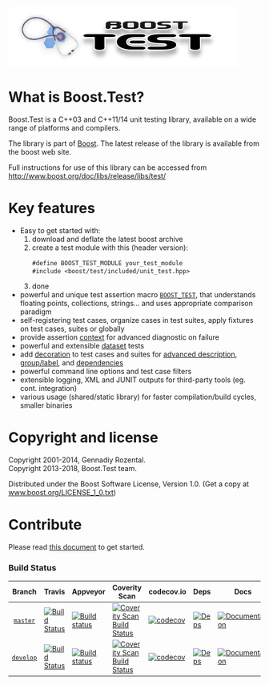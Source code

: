 ![boosttest logo](doc/html/images/boost.test.logo.png)

# What is Boost.Test?
Boost.Test is a C++03 and C++11/14 unit testing library, available on a wide range of platforms and compilers.

The library is part of [Boost](www.boost.org). The latest release
of the library is available from the boost web site.

Full instructions for use of this library can be accessed from
http://www.boost.org/doc/libs/release/libs/test/

# Key features

* Easy to get started with:     
    1. download and deflate the latest boost archive
    1. create a test module with this (header version):
        ```
        #define BOOST_TEST_MODULE your_test_module
        #include <boost/test/included/unit_test.hpp>
        ```
    1. done
* powerful and unique test assertion macro [`BOOST_TEST`](http://www.boost.org/doc/libs/release/libs/test/doc/html/boost_test/testing_tools/boost_test_universal_macro.html), that understands floating points, collections, strings... and uses appropriate comparison paradigm
* self-registering test cases, organize cases in test suites, apply fixtures on test cases, suites or globally
* provide assertion [context](http://www.boost.org/doc/libs/release/libs/test/doc/html/boost_test/test_output/test_tools_support_for_logging/contexts.html) for advanced diagnostic on failure
* powerful and extensible [dataset](http://www.boost.org/doc/libs/release/libs/test/doc/html/boost_test/tests_organization/test_cases/test_case_generation.html) tests
* add [decoration](http://www.boost.org/doc/libs/release/libs/test/doc/html/boost_test/tests_organization/decorators.html) to test cases and suites for [advanced description](http://www.boost.org/doc/libs/release/libs/test/doc/html/boost_test/tests_organization/semantic.html), [group/label](http://www.boost.org/doc/libs/release/libs/test/doc/html/boost_test/tests_organization/tests_grouping.html), and [dependencies](http://www.boost.org/doc/libs/release/libs/test/doc/html/boost_test/tests_organization/tests_dependencies.html)
* powerful command line options and test case filters
* extensible logging, XML and JUNIT outputs for third-party tools (eg. cont. integration)
* various usage (shared/static library) for faster compilation/build cycles, smaller binaries

# Copyright and license
Copyright 2001-2014, Gennadiy Rozental.  
Copyright 2013-2018, Boost.Test team.

Distributed under the Boost Software License, Version 1.0.
(Get a copy at www.boost.org/LICENSE_1_0.txt)

# Contribute
Please read [this document](CONTRIBUTE.md) to get started.

### Build Status

Branch          | Travis | Appveyor | Coverity Scan | codecov.io | Deps | Docs | Tests |
:-------------: | ------ | -------- | ------------- | ---------- | ---- | ---- | ----- |
[`master`](https://github.com/boostorg/test/tree/master) | [![Build Status](https://travis-ci.org/boostorg/test.svg?branch=master)](https://travis-ci.org/boostorg/test) | [![Build status](https://ci.appveyor.com/api/projects/status/nuihr6s92fjb9gwy/branch/master?svg=true)](https://ci.appveyor.com/project/maintainer/test-xyzzy/branch/master) | [![Coverity Scan Build Status](https://scan.coverity.com/projects/99999/badge.svg)](https://scan.coverity.com/projects/boostorg-test) | [![codecov](https://codecov.io/gh/boostorg/test/branch/master/graph/badge.svg)](https://codecov.io/gh/boostorg/test/branch/master)| [![Deps](https://img.shields.io/badge/deps-master-brightgreen.svg)](https://pdimov.github.io/boostdep-report/master/test.html) | [![Documentation](https://img.shields.io/badge/docs-master-brightgreen.svg)](http://www.boost.org/doc/libs/master/doc/html/test.html) | [![Enter the Matrix](https://img.shields.io/badge/matrix-master-brightgreen.svg)](http://www.boost.org/development/tests/master/developer/test.html)
[`develop`](https://github.com/boostorg/test/tree/develop) | [![Build Status](https://travis-ci.org/boostorg/test.svg?branch=develop)](https://travis-ci.org/boostorg/test) | [![Build status](https://ci.appveyor.com/api/projects/status/nuihr6s92fjb9gwy/branch/develop?svg=true)](https://ci.appveyor.com/project/maintainer/test-xyzzy/branch/develop) | [![Coverity Scan Build Status](https://scan.coverity.com/projects/99999/badge.svg)](https://scan.coverity.com/projects/boostorg-test) | [![codecov](https://codecov.io/gh/boostorg/test/branch/develop/graph/badge.svg)](https://codecov.io/gh/boostorg/test/branch/develop) | [![Deps](https://img.shields.io/badge/deps-develop-brightgreen.svg)](https://pdimov.github.io/boostdep-report/develop/test.html) | [![Documentation](https://img.shields.io/badge/docs-develop-brightgreen.svg)](http://www.boost.org/doc/libs/develop/doc/html/test.html) | [![Enter the Matrix](https://img.shields.io/badge/matrix-develop-brightgreen.svg)](http://www.boost.org/development/tests/develop/developer/test.html)

